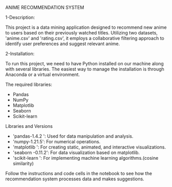 ANIME RECOMMENDATION SYSTEM

1-Description:

This project is a data mining application designed to recommend new anime to users based on their previously watched titles. Utilizing two datasets, 'anime.csv' and 'rating.csv', it employs a collaborative filtering approach to identify user preferences and suggest relevant anime.



2-Installation:

To run this project, we need to have Python installed on our machine along with several libraries. The easiest way to manage the installation is through Anaconda or a virtual environment.

 The required libraries:
- Pandas
- NumPy
- Matplotlib
- Seaborn
- Scikit-learn

Libraries and Versions
- 'pandas-1.4.2 ': Used for data manipulation and analysis.
- 'numpy-1.21.5': For numerical operations.
- 'matplotlib ': For creating static, animated, and interactive visualizations.
- 'seaborn -0.11.2': For data visualization based on matplotlib.
- 'scikit-learn ': For implementing machine learning algorithms.(cosine similarity)


Follow the instructions and code cells in the notebook to see how the recommendation system processes data and makes suggestions.

